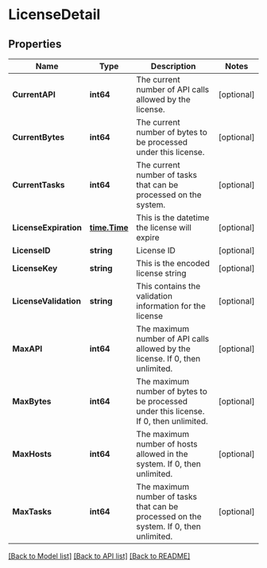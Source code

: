 # LicenseDetail

## Properties

Name | Type | Description | Notes
------------ | ------------- | ------------- | -------------
**CurrentAPI** | **int64** | The current number of API calls allowed by the license. | [optional] 
**CurrentBytes** | **int64** | The current number of bytes to be processed under this license. | [optional] 
**CurrentTasks** | **int64** | The current number of tasks that can be processed on the system. | [optional] 
**LicenseExpiration** | [**time.Time**](time.Time.md) | This is the datetime the license will expire | [optional] 
**LicenseID** | **string** | License ID | [optional] 
**LicenseKey** | **string** | This is the encoded license string | [optional] 
**LicenseValidation** | **string** | This contains the validation information for the license | [optional] 
**MaxAPI** | **int64** | The maximum number of API calls allowed by the license. If 0, then unlimited. | [optional] 
**MaxBytes** | **int64** | The maximum number of bytes to be processed under this license.  If 0, then unlimited. | [optional] 
**MaxHosts** | **int64** | The maximum number of hosts allowed in the system.  If 0, then unlimited. | [optional] 
**MaxTasks** | **int64** | The maximum number of tasks that can be processed on the system. If 0, then unlimited. | [optional] 

[[Back to Model list]](../README.md#documentation-for-models) [[Back to API list]](../README.md#documentation-for-api-endpoints) [[Back to README]](../README.md)


